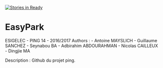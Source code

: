 [![Stories in Ready](https://badge.waffle.io/Synodra/EasyPark.png?label=ready&title=Ready)](https://waffle.io/Synodra/EasyPark)
# EasyPark
ESIGELEC - PING 14 - 2016/2017
Authors :
	- Antoine MAYSLICH
	- Guillaume SANCHEZ
	- Seynabou BA
	- Adbirahim ABDOURAHMAN
	- Nicolas CAILLEUX
	- Dingjie MA


Description :
Github du projet ping.
